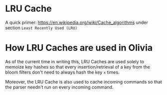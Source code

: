 # LRU Cache

A quick primer: https://en.wikipedia.org/wiki/Cache_algorithms under section
`Least Recently Used (LRU)`

# How LRU Caches are used in Olivia

As of the current time in writing this, LRU Caches are used solely to memoize
key hashes so that every insertion/retrieval of a key from the bloom filters
don't need to always hash the key `x` times.


Moreover, the LRU Cache is also used to cache incoming commands so that the
parser needn't run on every incoming command.
